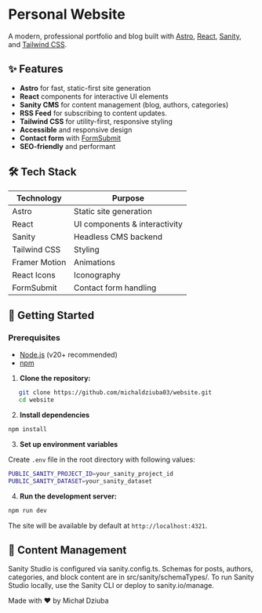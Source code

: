 # Personal Website

A modern, professional portfolio and blog built with [Astro](https://astro.build/), [React](https://react.dev/), [Sanity](https://www.sanity.io/), and [Tailwind CSS](https://tailwindcss.com/).

## ✨ Features

- **Astro** for fast, static-first site generation
- **React** components for interactive UI elements
- **Sanity CMS** for content management (blog, authors, categories)
- **RSS Feed** for subscribing to content updates.
- **Tailwind CSS** for utility-first, responsive styling
- **Accessible** and responsive design
- **Contact form** with [FormSubmit](https://formsubmit.co/)
- **SEO-friendly** and performant

## 🛠️ Tech Stack

| Technology      | Purpose                        |
|-----------------|-------------------------------|
| Astro           | Static site generation         |
| React           | UI components & interactivity  |
| Sanity          | Headless CMS backend           |
| Tailwind CSS    | Styling                        |
| Framer Motion   | Animations                     |
| React Icons     | Iconography                    |
| FormSubmit      | Contact form handling          |

## 🚀 Getting Started

### Prerequisites

- [Node.js](https://nodejs.org/) (v20+ recommended)
- [npm](https://www.npmjs.com/)

1. **Clone the repository:**

```sh
   git clone https://github.com/michaldziuba03/website.git
   cd website
```

2. **Install dependencies**

```sh
npm install
```

3. **Set up environment variables**

Create `.env` file in the root directory with following values:

```sh
PUBLIC_SANITY_PROJECT_ID=your_sanity_project_id
PUBLIC_SANITY_DATASET=your_sanity_dataset
```

4. **Run the development server:**

```sh
npm run dev
```

The site will be available by default at `http://localhost:4321`.

## 📝 Content Management

Sanity Studio is configured via sanity.config.ts.
Schemas for posts, authors, categories, and block content are in src/sanity/schemaTypes/.
To run Sanity Studio locally, use the Sanity CLI or deploy to sanity.io/manage.


Made with ❤️ by Michał Dziuba
